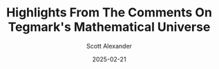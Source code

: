 ---
layout: podcast
title: "Highlights From The Comments On Tegmark's Mathematical Universe"
author: Scott Alexander
description: https://www.astralcodexten.com/p/highlights-from-the-comments-on-tegmarks
date: 2025-02-21
length: 8075187
duration: 2019
guid: highlights-from-the-comments-on-tegmarks
---